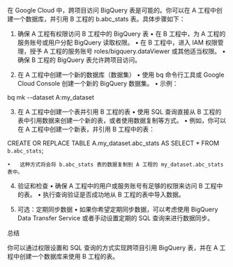 在 Google Cloud 中，跨项目访问 BigQuery 表是可能的。你可以在 A 工程中创建一个数据库，并引用 B 工程的 b.abc_stats 表。具体步骤如下：

1. 确保 A 工程有权限访问 B 工程中的 BigQuery 表
	•	在 B 工程中，为 A 工程的服务账号或用户分配 BigQuery 读取权限。
	•	在 B 工程中，进入 IAM 权限管理，授予 A 工程的服务账号 roles/bigquery.dataViewer 或其他适当权限。
	•	确保 B 工程的 BigQuery 表允许跨项目访问。

2. 在 A 工程中创建一个新的数据库（数据集）
	•	使用 bq 命令行工具或 Google Cloud Console 创建一个新的 BigQuery 数据集。
	•	示例：

bq mk --dataset A:my_dataset



3. 在 A 工程中创建一个表并引用 B 工程的表
	•	使用 SQL 查询直接从 B 工程的表中引用数据来创建一个新的表，或者使用数据复制等方式。
	•	例如，你可以在 A 工程中创建一个新表，并引用 B 工程中的表：

CREATE OR REPLACE TABLE A.my_dataset.abc_stats AS
SELECT * FROM `b.abc_stats`;


	•	这种方式将会将 b.abc_stats 表的数据复制到 A 工程的 my_dataset.abc_stats 表中。

4. 验证和检查
	•	确保 A 工程中的用户或服务账号有足够的权限来访问 B 工程中的表。
	•	执行查询验证是否成功地从 B 工程的表中导入数据。

5. 可选：定期同步数据
	•	如果你希望定期同步数据，可以考虑使用 BigQuery Data Transfer Service 或者手动设置定期的 SQL 查询来进行数据同步。

总结

你可以通过权限设置和 SQL 查询的方式实现跨项目引用 BigQuery 表，并在 A 工程中创建一个数据库来使用 B 工程的表。